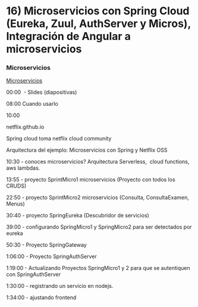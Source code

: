 # 16) Microservicios con Spring Cloud (Eureka, Zuul, AuthServer y Micros), Integración de Angular a microservicios

### Microservicios

[Microservicios](Microservicios.pdf)

00:00  - Slides (diapositivas)

08:00 Cuando usarlo

10:00

netflix.github.io

Spring cloud toma netflix cloud community

Arquitectura del ejemplo: Microservicios con Spring y Netflix OSS

10:30 - conoces microservicios? Arquitectura Serverless,  cloud functions, aws lambdas.

13:55 - proyecto SprintMicro1 microservicios (Proyecto con todos los CRUDS)

22:50 - proyecto SprintMicro2 microservicios (Consulta, ConsultaExamen, Menus)

30:40 - proyecto SpringEureka (Descubridor de servicios)

39:00 - configurando SpringMicro1 y SpringMicro2 para ser detectados por eureka

50:30 - Proyecto SpringGateway

1:06:00 - Proyecto SpringAuthServer

1:19:00 - Actualizando Proyectos SpringMicro1 y 2 para que se autentiquen con SpringAuthServer

1:30:00 - registrando un servicio en nodejs.

1:34:00 - ajustando frontend

